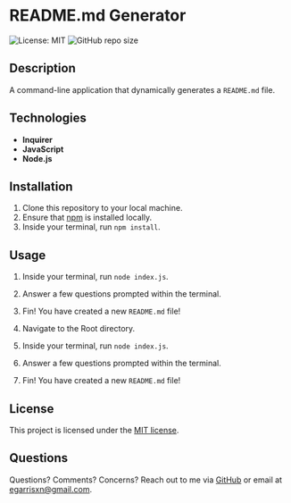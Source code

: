# README.md Generator

![License: MIT](https://img.shields.io/badge/License-MIT-yellow.svg) ![GitHub repo size](https://img.shields.io/github/repo-size/egarrisxn/readme-generator)

## Description

A command-line application that dynamically generates a `README.md` file.

## Technologies

- **Inquirer**
- **JavaScript**
- **Node.js**

## Installation

1. Clone this repository to your local machine.
2. Ensure that [npm](https://www.npmjs.com/) is installed locally.
3. Inside your terminal, run `npm install`.

## Usage

1. Inside your terminal, run `node index.js`.
2. Answer a few questions prompted within the terminal.
3. Fin! You have created a new `README.md` file!

4. Navigate to the Root directory.
5. Inside your terminal, run `node index.js`.
6. Answer a few questions prompted within the terminal.
7. Fin! You have created a new `README.md` file!

## License

This project is licensed under the [MIT license](https://opensource.org/licenses/MIT).

## Questions

Questions? Comments? Concerns? Reach out to me via [GitHub](https://github.com/EGARRISXN) or email at egarrisxn@gmail.com.
